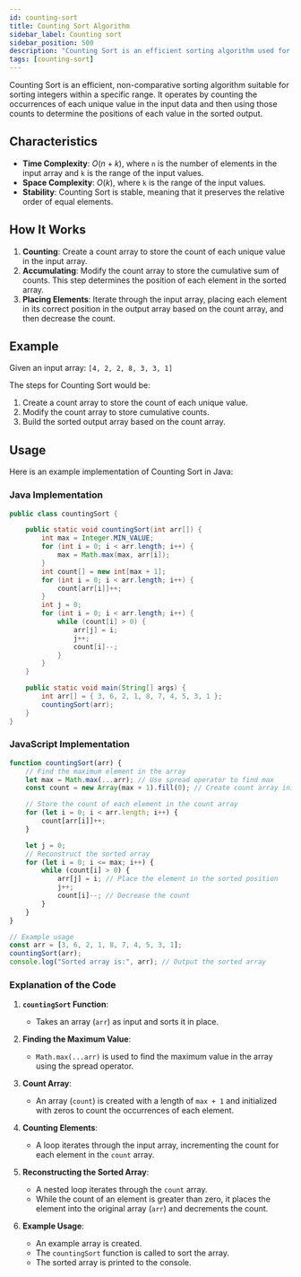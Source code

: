 ```yaml
---
id: counting-sort
title: Counting Sort Algorithm
sidebar_label: Counting sort
sidebar_position: 500
description: "Counting Sort is an efficient sorting algorithm used for sorting a collection of integers when the range of the integers (k) is not significantly greater than the number of integers (n) in the collection. It works well when the integers are within a known, fixed range."
tags: [counting-sort]
---
```


Counting Sort is an efficient, non-comparative sorting algorithm suitable for sorting integers within a specific range. It operates by counting the occurrences of each unique value in the input data and then using those counts to determine the positions of each value in the sorted output.

## Characteristics
- **Time Complexity**: $O(n + k)$, where `n` is the number of elements in the input array and `k` is the range of the input values.
- **Space Complexity**: $O(k)$, where `k` is the range of the input values.
- **Stability**: Counting Sort is stable, meaning that it preserves the relative order of equal elements.

## How It Works
1. **Counting**: Create a count array to store the count of each unique value in the input array.
2. **Accumulating**: Modify the count array to store the cumulative sum of counts. This step determines the position of each element in the sorted array.
3. **Placing Elements**: Iterate through the input array, placing each element in its correct position in the output array based on the count array, and then decrease the count.

## Example
Given an input array: `[4, 2, 2, 8, 3, 3, 1]`

The steps for Counting Sort would be:

1. Create a count array to store the count of each unique value.
2. Modify the count array to store cumulative counts.
3. Build the sorted output array based on the count array.

## Usage
Here is an example implementation of Counting Sort in Java:
### Java Implementation
```java
public class countingSort {

	public static void countingSort(int arr[]) {
		int max = Integer.MIN_VALUE;
		for (int i = 0; i < arr.length; i++) {
			max = Math.max(max, arr[i]);
		}
		int count[] = new int[max + 1];
		for (int i = 0; i < arr.length; i++) {
			count[arr[i]]++;
		}
		int j = 0;
		for (int i = 0; i < arr.length; i++) {
			while (count[i] > 0) {
				arr[j] = i;
				j++;
				count[i]--;
			}
		}
	}

	public static void main(String[] args) {
		int arr[] = { 3, 6, 2, 1, 8, 7, 4, 5, 3, 1 };
		countingSort(arr);
	}
}
```

### JavaScript Implementation

```javascript
function countingSort(arr) {
    // Find the maximum element in the array
    let max = Math.max(...arr); // Use spread operator to find max
    const count = new Array(max + 1).fill(0); // Create count array initialized to 0

    // Store the count of each element in the count array
    for (let i = 0; i < arr.length; i++) {
        count[arr[i]]++;
    }

    let j = 0;
    // Reconstruct the sorted array
    for (let i = 0; i <= max; i++) {
        while (count[i] > 0) {
            arr[j] = i; // Place the element in the sorted position
            j++;
            count[i]--; // Decrease the count
        }
    }
}

// Example usage
const arr = [3, 6, 2, 1, 8, 7, 4, 5, 3, 1];
countingSort(arr);
console.log("Sorted array is:", arr); // Output the sorted array
```

### Explanation of the Code

1. **`countingSort` Function**:
   - Takes an array (`arr`) as input and sorts it in place.

2. **Finding the Maximum Value**:
   - `Math.max(...arr)` is used to find the maximum value in the array using the spread operator.

3. **Count Array**:
   - An array (`count`) is created with a length of `max + 1` and initialized with zeros to count the occurrences of each element.

4. **Counting Elements**:
   - A loop iterates through the input array, incrementing the count for each element in the `count` array.

5. **Reconstructing the Sorted Array**:
   - A nested loop iterates through the `count` array.
   - While the count of an element is greater than zero, it places the element into the original array (`arr`) and decrements the count.

6. **Example Usage**:
   - An example array is created.
   - The `countingSort` function is called to sort the array.
   - The sorted array is printed to the console.
